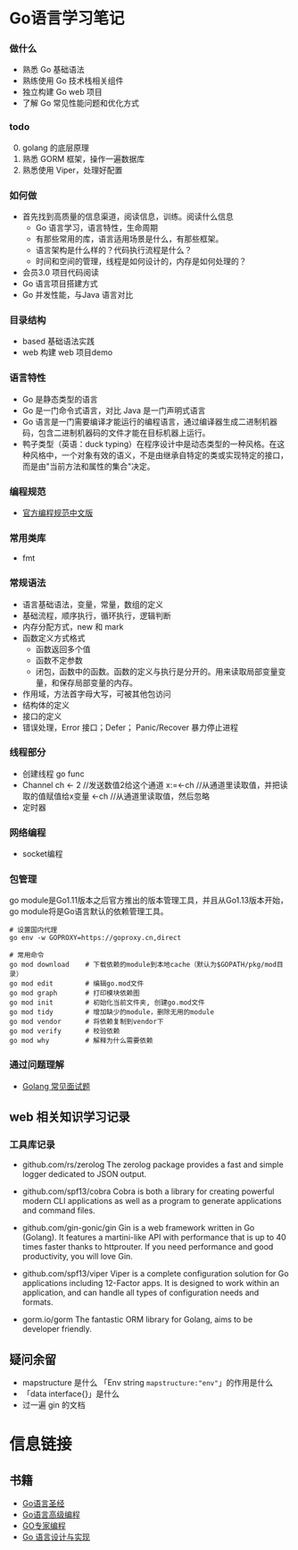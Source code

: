 # Go语言学习笔记

### 做什么
- 熟悉 Go 基础语法
- 熟练使用 Go 技术栈相关组件
- 独立构建 Go web 项目
- 了解 Go 常见性能问题和优化方式

### todo
0. golang 的底层原理
1. 熟悉 GORM 框架，操作一遍数据库
2. 熟悉使用 Viper，处理好配置

### 如何做
- 首先找到高质量的信息渠道，阅读信息，训练。阅读什么信息
    - Go 语言学习，语言特性，生命周期
    - 有那些常用的库，语言适用场景是什么，有那些框架。
    - 语言架构是什么样的？代码执行流程是什么？
    - 时间和空间的管理，线程是如何设计的，内存是如何处理的？
- 会员3.0 项目代码阅读
- Go 语言项目搭建方式
- Go 并发性能，与Java 语言对比

### 目录结构
- based 基础语法实践
- web 构建 web 项目demo

### 语言特性
- Go 是静态类型的语言
- Go 是一门命令式语言，对比 Java 是一门声明式语言
- Go 语言是一门需要编译才能运行的编程语言，通过编译器生成二进制机器码，包含二进制机器码的文件才能在目标机器上运行。
- 鸭子类型（英语：duck typing）在程序设计中是动态类型的一种风格。在这种风格中，一个对象有效的语义，不是由继承自特定的类或实现特定的接口，而是由"当前方法和属性的集合"决定。

### 编程规范
- [官方编程规范中文版](https://www.gonglin91.com/2018/03/30/go-code-review-comments/)

### 常用类库
- fmt

### 常规语法
- 语言基础语法，变量，常量，数组的定义
- 基础流程，顺序执行，循环执行，逻辑判断
- 内存分配方式，new 和 mark
- 函数定义方式格式
    - 函数返回多个值
    - 函数不定参数
    - 闭包，函数中的函数。函数的定义与执行是分开的。用来读取局部变量变量，和保存局部变量的内存。
- 作用域，方法首字母大写，可被其他包访问
- 结构体的定义
- 接口的定义
- 错误处理，Error 接口；Defer； Panic/Recover 暴力停止进程

### 线程部分
- 创建线程 go func
- Channel
    ch <- 2 //发送数值2给这个通道
    x:=<-ch //从通道里读取值，并把读取的值赋值给x变量
    <-ch //从通道里读取值，然后忽略
- 定时器

### 网络编程
- socket编程

### 包管理
go module是Go1.11版本之后官方推出的版本管理工具，并且从Go1.13版本开始，go module将是Go语言默认的依赖管理工具。
```shell script
# 设置国内代理
go env -w GOPROXY=https://goproxy.cn,direct

# 常用命令
go mod download    # 下载依赖的module到本地cache（默认为$GOPATH/pkg/mod目录）
go mod edit        # 编辑go.mod文件
go mod graph       # 打印模块依赖图
go mod init        # 初始化当前文件夹, 创建go.mod文件
go mod tidy        # 增加缺少的module，删除无用的module
go mod vendor      # 将依赖复制到vendor下
go mod verify      # 校验依赖
go mod why         # 解释为什么需要依赖
```

### 通过问题理解
- [Golang 常见面试题](http://wearygods.online/articles/2021/04/19/1618823886966.html)


## web 相关知识学习记录

### 工具库记录
- github.com/rs/zerolog
The zerolog package provides a fast and simple logger dedicated to JSON output.

- github.com/spf13/cobra
Cobra is both a library for creating powerful modern CLI applications as well as a program to generate applications and command files.

- github.com/gin-gonic/gin
Gin is a web framework written in Go (Golang). It features a martini-like API with performance that is up to 40 times faster thanks to httprouter. If you need performance and good productivity, you will love Gin.

- github.com/spf13/viper
Viper is a complete configuration solution for Go applications including 12-Factor apps. It is designed to work within an application, and can handle all types of configuration needs and formats.

- gorm.io/gorm
The fantastic ORM library for Golang, aims to be developer friendly.

## 疑问余留
- mapstructure 是什么 「Env      string       `mapstructure:"env"`」的作用是什么
- 「data interface{}」是什么
- 过一遍 gin 的文档


# 信息链接
## 书籍
- [Go语言圣经](https://docs.hacknode.org/gopl-zh/)
- [Go语言高级编程](https://chai2010.cn/advanced-go-programming-book/)
- [GO专家编程](https://books.studygolang.com/GoExpertProgramming/)
- [Go 语言设计与实现](https://draveness.me/golang/)